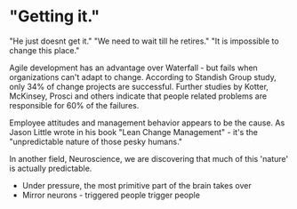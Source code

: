# "Getting it."

"He just doesnt get it." "We need to wait till he retires." "It is impossible to change this place."

Agile development has an advantage over Waterfall - but fails when organizations can't adapt to change. According to Standish Group study, only 34% of change projects are successful. Further studies by Kotter, McKinsey, Prosci and others indicate that people related problems are responsible for 60% of the failures. 

Employee attitudes and management behavior appears to be the cause. As Jason Little wrote in his book "Lean Change Management" - it's the "unpredictable nature of those pesky humans."

In another field, Neuroscience, we are discovering that much of this 'nature' is actually predictable.
* Under pressure, the most primitive part of the brain takes over
* Mirror neurons - triggered people trigger people



